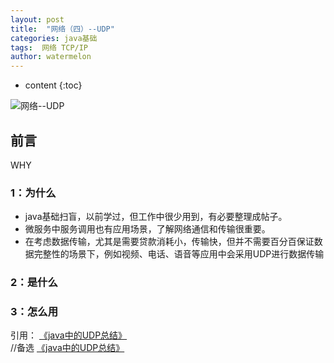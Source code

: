 ```yaml
---
layout: post
title:  "网络（四）--UDP"
categories: java基础
tags:  网络 TCP/IP
author: watermelon
---
```

* content
{:toc}

![网络--UDP](https://images.gitee.com/uploads/images/2019/0127/151459_0340b654_1210188.jpeg)
## 前言
WHY






### 1：为什么
* java基础扫盲，以前学过，但工作中很少用到，有必要整理成帖子。
* 微服务中服务调用也有应用场景，了解网络通信和传输很重要。
* 在考虑数据传输，尤其是需要贷款消耗小，传输快，但并不需要百分百保证数据完整性的场景下，例如视频、电话、语音等应用中会采用UDP进行数据传输
### 2：是什么


### 3：怎么用



  
引用：
 [《java中的UDP总结》](https://www.cnblogs.com/lzeffort/p/4714873.html)  
 //备选
 [《java中的UDP总结》](https://blog.csdn.net/u010521842/article/details/77104691)  


